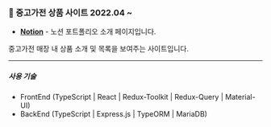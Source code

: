### 📙 중고가전 상품 사이트 2022.04 ~   

- __[Notion](https://www.notion.so/a004169245f54779912fef75f6cbef37)__ - 노션 포트폴리오 소개 페이지입니다.

중고가전 매장 내 상품 소개 및 목록을 보여주는 사이트입니다.

---
##### **사용 기술**
- FrontEnd (TypeScript | React | Redux-Toolkit | Redux-Query | Material-UI)
- BackEnd (TypeScript | Express.js | TypeORM | MariaDB)